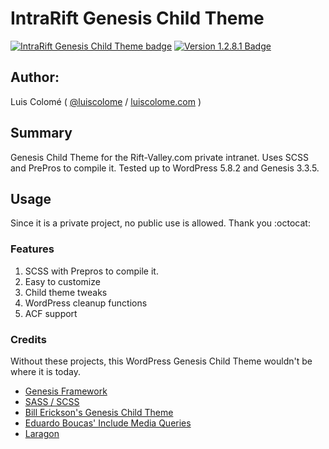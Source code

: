 # IntraRift Genesis Child Theme

[![IntraRift Genesis Child Theme badge][changelog-badge]][changelog] [![Version 1.2.8.1 Badge][version-badge]][changelog]

## Author:

Luis Colomé ( [@luiscolome](https://twitter.com/luiscolome) / [luiscolome.com](https://luiscolome.com) )

## Summary

Genesis Child Theme for the Rift-Valley.com private intranet. Uses SCSS and PrePros to compile it. Tested up to WordPress 5.8.2 and Genesis 3.3.5.

## Usage

Since it is a private project, no public use is allowed. Thank you :octocat:

### Features

1. SCSS with Prepros to compile it.
2. Easy to customize
3. Child theme tweaks
4. WordPress cleanup functions
5. ACF support

### Credits

Without these projects, this WordPress Genesis Child Theme wouldn't be where it is today.

-   [Genesis Framework](http://my.studiopress.com/themes/genesis/)
-   [SASS / SCSS](http://sass-lang.com/)
-   [Bill Erickson's Genesis Child Theme](https://github.com/billerickson/BE-Genesis-Child)
-   [Eduardo Boucas' Include Media Queries](https://eduardoboucas.github.io/include-media/)
-   [Laragon](https://laragon.org/)

[changelog]: ./CHANGELOG.md
[changelog-badge]: https://img.shields.io/badge/Changelog-IntraRift%20Genesis%20Child%20Theme%20v1.2.8.1-orange
[version-badge]: https://img.shields.io/badge/version-1.2.8.1-informational.svg
